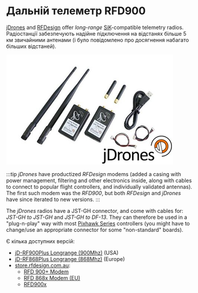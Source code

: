 # Дальній телеметр RFD900

[jDrones](http://store.jDrones.com) and [RFDesign](https://rfdesign.com.au/) offer _long-range_ [SiK](../telemetry/sik_radio.md)-compatible telemetry radios.
Радіостанції забезпечують надійне підключення на відстанях більше 5 км звичайними антенами (і було повідомлено про досягнення набагато більших відстаней).

![jDrones Long Range Telemetry](../../assets/hardware/telemetry/jdrones_long_range_uav_telemetry_rf900set02_2.jpg)

:::tip
_jDrones_ have productized _RFDesign_ modems (added a casing with power management, filtering and other electronics inside, along with cables to connect to popular flight controllers, and individually validated antennas).
The first such modem was the _RFD900_, but both _RFDesign_ and _jDrones_ have since iterated to new versions.
:::

The _jDrones_ radios have a JST-GH connector, and come with cables for: _JST-GH to JST-GH_ and _JST-GH to DF-13_.
They can therefore be used in a "plug-n-play" way with most [Pixhawk Series](../flight_controller/pixhawk_series.md) controllers (you might have to change/use an appropriate connector for some "non-standard" boards).

Є кілька доступних версій:

- [jD-RF900Plus Longrange (900Mhz)](http://store.jdrones.com/jD_RD900Plus_Telemetry_Bundle_p/rf900set02.htm) (USA)
- [jD-RF868Plus Longrange (868Mhz)](http://store.jdrones.com/jD_RD868Plus_Telemetry_Bundle_p/rf868set02.htm) (Europe)
- [store.rfdesign.com.au](https://store.rfdesign.com.au/radio-modems/):
  - [RFD 900+ Modem](https://store.rfdesign.com.au/rfd-900p-modem/)
  - [RFD 868x Modem (EU)](https://store.rfdesign.com.au/rfd868x-eu-hs-8517-62-00-90/)
  - [RFD900x](https://store.rfdesign.com.au/rfd-900x-modem/)
